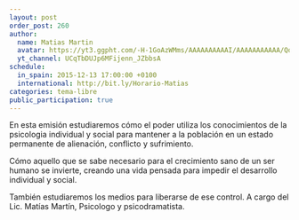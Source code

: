 ```yaml
---
layout: post
order_post: 260
author:
  name: Matias Martin
  avatar: https://yt3.ggpht.com/-H-1GoAzWMms/AAAAAAAAAAI/AAAAAAAAAAA/QoPPwrlQSQg/s88-c-k-no/photo.jpg
  yt_channel: UCqTbDUJp6MFijenn_JZbbsA
schedule:
  in_spain: 2015-12-13 17:00:00 +0100
  international: http://bit.ly/Horario-Matias
categories: tema-libre
public_participation: true
---
```

En esta emisión estudiaremos cómo el poder utiliza los conocimientos de la psicologia individual y social para mantener a la población en un estado permanente de alienación, conflicto y sufrimiento.

Cómo aquello que se sabe necesario para el crecimiento sano de un ser humano se invierte, creando una vida pensada para impedir el desarrollo individual y social.

También estudiaremos los medios para liberarse de ese control. A cargo del Lic. Matías Martín, Psicologo y psicodramatista.
